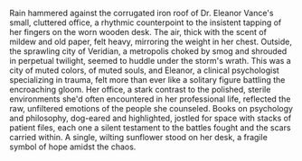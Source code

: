 Rain hammered against the corrugated iron roof of Dr. Eleanor Vance's small, cluttered office, a rhythmic counterpoint to the insistent tapping of her fingers on the worn wooden desk.  The air, thick with the scent of mildew and old paper, felt heavy, mirroring the weight in her chest.  Outside, the sprawling city of Veridian, a metropolis choked by smog and shrouded in perpetual twilight, seemed to huddle under the storm's wrath.  This was a city of muted colors, of muted souls, and Eleanor, a clinical psychologist specializing in trauma, felt more than ever like a solitary figure battling the encroaching gloom.  Her office, a stark contrast to the polished, sterile environments she'd often encountered in her professional life, reflected the raw, unfiltered emotions of the people she counseled.  Books on psychology and philosophy, dog-eared and highlighted, jostled for space with stacks of patient files, each one a silent testament to the battles fought and the scars carried within. A single, wilting sunflower stood on her desk, a fragile symbol of hope amidst the chaos.
